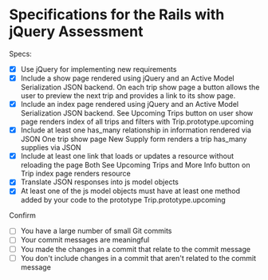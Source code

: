 # Specifications for the Rails with jQuery Assessment

Specs:
- [x] Use jQuery for implementing new requirements
- [x] Include a show page rendered using jQuery and an Active Model Serialization JSON backend.
    On each trip show page a button allows the user to preview the next trip and
    provides a link to its show page.
- [x] Include an index page rendered using jQuery and an Active Model Serialization JSON backend.
    See Upcoming Trips button on user show page renders index of all trips and
    filters with Trip.prototype.upcoming
- [x] Include at least one has_many relationship in information rendered via JSON
    One trip show page New Supply form renders a trip has_many supplies via
    JSON
- [x] Include at least one link that loads or updates a resource without reloading the page
    Both See Upcoming Trips and More Info button on Trip index page renders
    resource
- [x] Translate JSON responses into js model objects
- [x] At least one of the js model objects must have at least one method added by your code to the prototype
    Trip.prototype.upcoming

Confirm
- [ ] You have a large number of small Git commits
- [ ] Your commit messages are meaningful
- [ ] You made the changes in a commit that relate to the commit message
- [ ] You don't include changes in a commit that aren't related to the commit message
